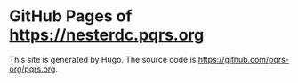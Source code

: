 # GitHub Pages of <https://nesterdc.pqrs.org>

This site is generated by Hugo.
The source code is <https://github.com/pqrs-org/pqrs.org>.
